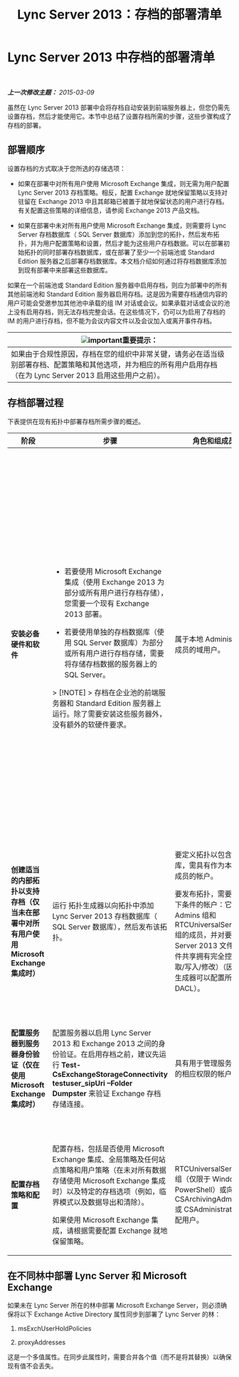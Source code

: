 ﻿---
title: Lync Server 2013：存档的部署清单
TOCTitle: 存档的部署清单
ms:assetid: 7479734d-be01-40d9-ad82-320a09d19d04
ms:mtpsurl: https://technet.microsoft.com/zh-cn/library/JJ205009(v=OCS.15)
ms:contentKeyID: 49313258
ms.date: 05/19/2016
mtps_version: v=OCS.15
ms.translationtype: HT
---

# Lync Server 2013 中存档的部署清单

 

_**上一次修改主题：** 2015-03-09_

虽然在 Lync Server 2013 部署中会将存档自动安装到前端服务器上，但您仍需先设置存档，然后才能使用它。本节中总结了设置存档所需的步骤，这些步骤构成了存档的部署。

## 部署顺序

设置存档的方式取决于您所选的存储选项：

  - 如果在部署中对所有用户使用 Microsoft Exchange 集成，则无需为用户配置 Lync Server 2013 存档策略。相反，配置 Exchange 就地保留策略以支持对驻留在 Exchange 2013 中且其邮箱已被置于就地保留状态的用户进行存档。有关配置这些策略的详细信息，请参阅 Exchange 2013 产品文档。

  - 如果在部署中未对所有用户使用 Microsoft Exchange 集成，则需要将 Lync Server 存档数据库（ SQL Server 数据库）添加到您的拓扑，然后发布拓扑，并为用户配置策略和设置，然后才能为这些用户存档数据。可以在部署初始拓扑的同时部署存档数据库，或在部署了至少一个前端池或 Standard Edition 服务器之后部署存档数据库。本文档介绍如何通过将存档数据库添加到现有部署中来部署这些数据库。

如果在一个前端池或 Standard Edition 服务器中启用存档，则应为部署中的所有其他前端池和 Standard Edition 服务器启用存档。这是因为需要存档通信内容的用户可能会受邀参加其他池中承载的组 IM 对话或会议。如果承载对话或会议的池上没有启用存档，则无法存档完整会话。在这些情况下，仍可以为启用了存档的 IM 的用户进行存档，但不能为会议内容文件以及会议加入或离开事件存档。

<table>
<thead>
<tr class="header">
<th><img src="images/Gg398794.important(OCS.15).gif" title="important" alt="important" />重要提示：</th>
</tr>
</thead>
<tbody>
<tr class="odd">
<td>如果由于合规性原因，存档在您的组织中非常关键，请务必在适当级别部署存档、配置策略和其他选项，并为相应的所有用户启用存档（在为 Lync Server 2013 启用这些用户之前）。</td>
</tr>
</tbody>
</table>


## 存档部署过程

下表提供在现有拓扑中部署存档所需步骤的概述。


<table>
<colgroup>
<col style="width: 25%" />
<col style="width: 25%" />
<col style="width: 25%" />
<col style="width: 25%" />
</colgroup>
<thead>
<tr class="header">
<th>阶段</th>
<th>步骤</th>
<th>角色和组成员身份</th>
<th>文档</th>
</tr>
</thead>
<tbody>
<tr class="odd">
<td><p><strong>安装必备硬件和软件</strong></p></td>
<td><ul>
<li><p>若要使用 Microsoft Exchange 集成（使用 Exchange 2013 为部分或所有用户进行存档存储），您需要一个现有 Exchange 2013 部署。</p></li>
<li><p>若要使用单独的存档数据库（使用 SQL Server 数据库）为部分或所有用户进行存档存储，需要将存储存档数据的服务器上的 SQL Server。</p></li>
</ul>
<div class="alert">
> [!NOTE]  
> 存档在企业池的前端服务器和 Standard Edition 服务器上运行。除了需要安装这些服务器外，没有额外的软硬件要求。


</div></td>
<td><p>属于本地 Administrators 组成员的域用户。</p></td>
<td><p>可支持性文档中的 <a href="lync-server-2013-supported-hardware.md">支持的适用于 Lync Server 2013 的硬件</a>。</p>
<p>可支持性文档中的 <a href="lync-server-2013-server-software-and-infrastructure-support.md">Lync Server 2013 中的服务器软件和基础结构支持</a>。</p>
<p>规划文档中的 <a href="lync-server-2013-technical-requirements-for-archiving.md">Lync Server 2013 中的存档技术要求</a>。</p>
<p>部署文档中的 <a href="lync-server-2013-setting-up-systems-and-infrastructure-for-archiving.md">设置存档的系统和基础结构</a>。</p>
<p>可支持性文档中的 <a href="lync-server-2013-exchange-and-sharepoint-integration-support.md">Lync Server 2013 中的 Exchange Server 和 SharePoint 集成支持</a>。</p></td>
</tr>
<tr class="even">
<td><p><strong>创建适当的内部拓扑以支持存档（仅当未在部署中对所有用户使用 Microsoft Exchange 集成时）</strong></p></td>
<td><p>运行 拓扑生成器以向拓扑中添加 Lync Server 2013 存档数据库（ SQL Server 数据库），然后发布该拓扑。</p></td>
<td><p>要定义拓扑以包含存档数据库，需具有作为本地用户组的成员的帐户。</p>
<p>要发布拓扑，需要具有满足以下条件的帐户：它是 Domain Admins 组和 RTCUniversalServerAdmins 组的成员，并对要用于 Lync Server 2013 文件存储的文件共享拥有完全控制权限（读取/写入/修改）（因此，拓扑生成器可以配置所需的 DACL）。</p></td>
<td><p>部署文档中的 <a href="lync-server-2013-adding-archiving-databases-to-an-existing-lync-server-2013-deployment.md">向现有 Lync Server 2013 部署添加存档数据库</a>。</p></td>
</tr>
<tr class="odd">
<td><p><strong>配置服务器到服务器身份验证（仅在使用 Microsoft Exchange 集成时）</strong></p></td>
<td><p>配置服务器以启用 Lync Server 2013 和 Exchange 2013 之间的身份验证。在启用存档之前，建议先运行 <strong>Test-CsExchangeStorageConnectivity testuser_sipUri –Folder Dumpster</strong> 来验证 Exchange 存档存储连接。</p></td>
<td><p>具有用于管理服务器上的证书的相应权限的帐户。</p></td>
<td><p>部署文档或操作文档中的 <a href="lync-server-2013-managing-server-to-server-authentication-oauth-and-partner-applications.md">在 Lync Server 2013 中管理服务器到服务器身份验证 (Oauth) 和合作伙伴应用程序</a>。</p></td>
</tr>
<tr class="even">
<td><p><strong>配置存档策略和配置</strong></p></td>
<td><p>配置存档，包括是否使用 Microsoft Exchange 集成、全局策略及任何站点策略和用户策略（在未对所有数据存储使用 Microsoft Exchange 集成时）以及特定的存档选项（例如，临界模式以及数据导出和清除）。</p>
<p>如果使用 Microsoft Exchange 集成，请根据需要配置 Exchange 就地保留策略。</p></td>
<td><p>RTCUniversalServerAdmins 组（仅限于 Windows PowerShell）或向 CSArchivingAdministrator 或 CSAdministrator 角色分配用户。</p></td>
<td><p>部署文档中的 <a href="lync-server-2013-configuring-support-for-archiving.md">配置存档支持</a>。</p>
<p>Exchange 产品文档（如果使用 Microsoft Exchange 集成）。</p></td>
</tr>
</tbody>
</table>


## 在不同林中部署 Lync Server 和 Microsoft Exchange

如果未在 Lync Server 所在的林中部署 Microsoft Exchange Server，则必须确保将以下 Exchange Active Directory 属性同步到部署了 Lync Server 的林：

1.  msExchUserHoldPolicies

2.  proxyAddresses

这是一个多值属性。在同步此属性时，需要合并各个值（而不是将其替换）以确保现有值不会丢失。

